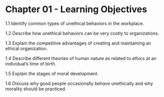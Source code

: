# Chapter 01 - Learning Objectives

1.1 Identify common types of unethical behaviors in the workplace.

1.2 Describe how unethical behaviors can be very costly to organizations.

1.3 Explain the competitive advantages of creating and maintaining an ethical organization.

1.4 Describe different theories of human nature as related to ethics at an individual’s time of birth.

1.5 Explain the stages of moral development.

1.6 Discuss why good people occasionally behave unethically and why morality should be practiced.
